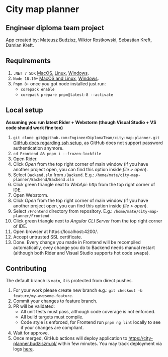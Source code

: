 # City map planner
## Engineer diploma team project
App created by: Mateusz Budzisz, Wiktor Rostkowski, Sebastian Kreft, Damian Kreft.

## Requirements
1. `.NET 7 SDK` [MacOS](https://learn.microsoft.com/pl-pl/dotnet/core/install/macos), [Linux](https://learn.microsoft.com/pl-pl/dotnet/core/install/linux), [Windows](https://learn.microsoft.com/pl-pl/dotnet/core/install/windows?tabs=net70).
2. `Node 18.10+` [MacOS and Linux](https://github.com/nvm-sh/nvm), [Windows](https://github.com/coreybutler/nvm-windows).
3. `Pnpm 8+` once you got node installed just run:
   - `corepack enable`
   - `corepack prepare pnpm@latest-8 --activate`

## Local setup
**Assuming you run latest Rider + Webstorm (though Visual Studio + VS code should work fine too)**

1. `git clone git@github.com:EngineerDiplomaTeam/city-map-planner.git` \
   [GitHub docs regarding ssh setup](https://docs.github.com/en/authentication/connecting-to-github-with-ssh/generating-a-new-ssh-key-and-adding-it-to-the-ssh-agent), as GitHub does not support password authentication anymore.
2. `cd Frontend && pnpm i --frozen-lockfile`
3. Open Rider.
3. Click *Open* from the top right corner of main window (if you have another project open, you can find this option inside *file > open*).
4. Select `Backend.sln` from `/Backend`. E.g.: `/home/mate/city-map-planner/Backend/Backend.sln`
5. Click green triangle next to *WebApi: http* from the top right corner of IDE.
6. Open Webstorm.
7. Click *Open* from the top right corner of main window (if you have another project open, you can find this option inside *file > open*).
8. Select `/Frontend` directory from repository. E.g.: `/home/mate/city-map-planner/Frontend`
9. Click green triangle next to *Angular CLI Server* from the top right corner of IDE.
10. Open browser at https://localhost:4200/.
11. Accept untrusted SSL certificate.
12. Done. Every change you made in Frontend will be recompiled automatically, evey change you do to Backend needs manual restart (although both Rider and Visual Studio supports hot code swaps).

## Contributing
The default branch is `main`, it is protected from direct pushes.
1. For your work please create new branch e.g.: `git checkout -b feature/my-awesome-feature`.
2. Commit your changes to feature branch.
3. PR will be validated:
   - All unit tests must pass, although code coverage is not enforced.
   - All build targets must compile.
   - Code style is enforced, for Frontend run `pnpm ng lint` locally to see if your changes are compliant.
4. Wait for approve.
5. Once merged, GitHub actions will deploy application to https://city-planner.budziszm.pl/ within few minutes.
   You may track deployment via logs [here](https://github.com/EngineerDiplomaTeam/city-map-planner/actions).